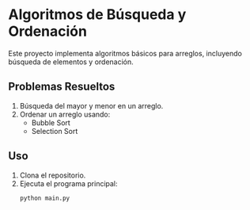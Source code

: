 # Algoritmos de Búsqueda y Ordenación

Este proyecto implementa algoritmos básicos para arreglos, incluyendo búsqueda de elementos y ordenación.

## Problemas Resueltos
1. Búsqueda del mayor y menor en un arreglo.
2. Ordenar un arreglo usando:
   - Bubble Sort
   - Selection Sort

## Uso
1. Clona el repositorio.
2. Ejecuta el programa principal:
   ```bash
   python main.py
